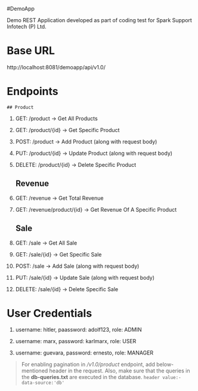 #DemoApp

Demo REST Application developed as part of coding test for Spark Support Infotech (P) Ltd.

# Base URL

http://localhost:8081/demoapp/api/v1.0/

# Endpoints

	## Product

1. GET: /product -> Get All Products

2. GET: /product/{id} -> Get Specific Product

3. POST: /product -> Add Product (along with request body)

4. PUT: /product/{id} -> Update Product (along with request body)

5. DELETE: /product/{id} -> Delete Specific Product

	## Revenue

1. GET: /revenue -> Get Total Revenue

2. GET: /revenue/product/{id} -> Get Revenue Of A Specific Product

	## Sale

1. GET: /sale -> Get All Sale

2. GET: /sale/{id} -> Get Specific Sale

3. POST: /sale -> Add Sale (along with request body)

4. PUT: /sale/{id} -> Update Sale (along with request body)

5. DELETE: /sale/{id} -> Delete Specific Sale


# User Credentials

1. username: hitler, paassword: adolf123, role: ADMIN

2. username: marx, password: karlmarx, role: USER

3. username: guevara, password: ernesto, role: MANAGER



> For enabling pagination in */v1.0/product* endpoint, add below-mentioned header in the request. Also, make sure that the queries in the **db-queries.txt** are executed in the database.
`header value:- data-source:'db'`

